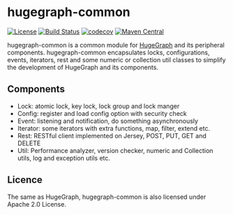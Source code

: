 # hugegraph-common

[![License](https://img.shields.io/badge/license-Apache%202-0E78BA.svg)](https://www.apache.org/licenses/LICENSE-2.0.html)
[![Build Status](https://travis-ci.org/hugegraph/hugegraph-common.svg?branch=master)](https://travis-ci.org/hugegraph/hugegraph-common)
[![codecov](https://codecov.io/gh/hugegraph/hugegraph-common/branch/master/graph/badge.svg)](https://codecov.io/gh/hugegraph/hugegraph-common)
[![Maven Central](https://maven-badges.herokuapp.com/maven-central/com.baidu.hugegraph/hugegraph-common/badge.svg)](https://mvnrepository.com/artifact/com.baidu.hugegraph/hugegraph-common)

hugegraph-common is a common module for [HugeGraph](https://github.com/hugegraph/hugegraph) and its peripheral components.
hugegraph-common encapsulates locks, configurations, events, iterators, rest and some 
numeric or collection util classes to simplify the development of HugeGraph and 
its components.

## Components

- Lock: atomic lock, key lock, lock group and lock manger
- Config: register and load config option with security check
- Event: listening and notification, do something asynchronously
- Iterator: some iterators with extra functions, map, filter, extend etc.
- Rest: RESTful client implemented on Jersey, POST, PUT, GET and DELETE
- Util: Performance analyzer, version checker, numeric and Collection utils, log and exception utils etc.

## Licence
The same as HugeGraph, hugegraph-common is also licensed under Apache 2.0 License.
